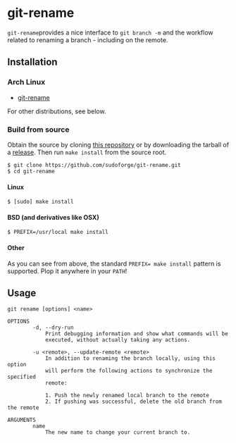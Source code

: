 # git-rename

`git-rename`provides a nice interface to `git branch -m` and the workflow
related to renaming a branch - including on the remote.

## Installation

### Arch Linux

* [git-rename][aurpkg]

[aurpkg]: https://aur.archlinux.org/packages/git-rename

For other distributions, see below.

### Build from source

Obtain the source by cloning [this repository][gh/sudoforge/git-rename] or
by downloading the tarball of a [release][gh/sudoforge/git-rename/releases].
Then run `make install` from the source root.

```
$ git clone https://github.com/sudoforge/git-rename.git
$ cd git-rename
```

#### Linux

```
$ [sudo] make install
```


#### BSD (and derivatives like OSX)

```
$ PREFIX=/usr/local make install
```

#### Other

As you can see from above, the standard `PREFIX= make install` pattern is
supported. Plop it anywhere in your `PATH`!

[gh/sudoforge/git-rename]: https://github.com/sudoforge/git-rename.git
[gh/sudoforge/git-rename/releases]: https://github.com/sudoforge/git-rename/releases

## Usage

```text
git rename [options] <name>

OPTIONS
        -d, --dry-run
            Print debugging information and show what commands will be
            executed, without actually taking any actions.

        -u <remote>, --update-remote <remote>
            In addition to renaming the branch locally, using this option
            will perform the following actions to synchronize the specified
            remote:

            1. Push the newly renamed local branch to the remote
            2. If pushing was successful, delete the old branch from the remote

ARGUMENTS
        name
            The new name to change your current branch to.

```
